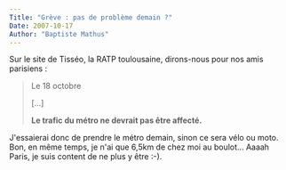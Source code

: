 ```yaml
---
Title: "Grève : pas de problème demain ?"
Date: 2007-10-17
Author: "Baptiste Mathus"
---
```




Sur le site de Tisséo, la RATP toulousaine, dirons-nous pour nos amis
parisiens :

> Le 18 octobre
>
> [...]
>
> **Le trafic du métro ne devrait pas être affecté.**

J'essaierai donc de prendre le métro demain, sinon ce sera vélo ou moto.
Bon, en même temps, je n'ai que 6,5km de chez moi au boulot... Aaaah
Paris, je suis content de ne plus y être :-).


